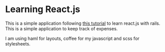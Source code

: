 # Learning React.js
This is a simple application following [this tutorial](https://www.airpair.com/reactjs/posts/reactjs-a-guide-for-rails-developers) to learn react.js with rails. This is a simple application to keep track of expenses.

I am using haml for layouts, coffee for my javascript and scss for stylesheets.
